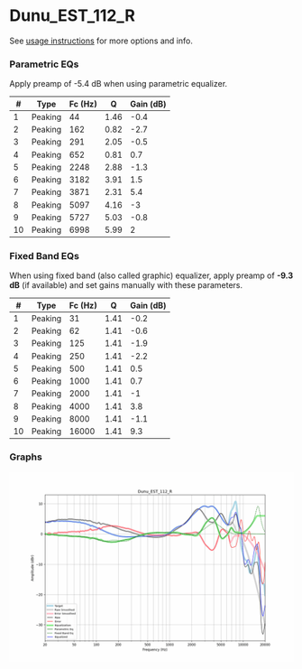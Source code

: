 # Dunu_EST_112_R
See [usage instructions](https://github.com/jaakkopasanen/AutoEq#usage) for more options and info.

### Parametric EQs
Apply preamp of -5.4 dB when using parametric equalizer.

|   # | Type    |   Fc (Hz) |    Q |   Gain (dB) |
|-----|---------|-----------|------|-------------|
|   1 | Peaking |        44 | 1.46 |        -0.4 |
|   2 | Peaking |       162 | 0.82 |        -2.7 |
|   3 | Peaking |       291 | 2.05 |        -0.5 |
|   4 | Peaking |       652 | 0.81 |         0.7 |
|   5 | Peaking |      2248 | 2.88 |        -1.3 |
|   6 | Peaking |      3182 | 3.91 |         1.5 |
|   7 | Peaking |      3871 | 2.31 |         5.4 |
|   8 | Peaking |      5097 | 4.16 |        -3   |
|   9 | Peaking |      5727 | 5.03 |        -0.8 |
|  10 | Peaking |      6998 | 5.99 |         2   |

### Fixed Band EQs
When using fixed band (also called graphic) equalizer, apply preamp of **-9.3 dB** (if available) and set gains manually with these parameters.

|   # | Type    |   Fc (Hz) |    Q |   Gain (dB) |
|-----|---------|-----------|------|-------------|
|   1 | Peaking |        31 | 1.41 |        -0.2 |
|   2 | Peaking |        62 | 1.41 |        -0.6 |
|   3 | Peaking |       125 | 1.41 |        -1.9 |
|   4 | Peaking |       250 | 1.41 |        -2.2 |
|   5 | Peaking |       500 | 1.41 |         0.5 |
|   6 | Peaking |      1000 | 1.41 |         0.7 |
|   7 | Peaking |      2000 | 1.41 |        -1   |
|   8 | Peaking |      4000 | 1.41 |         3.8 |
|   9 | Peaking |      8000 | 1.41 |        -1.1 |
|  10 | Peaking |     16000 | 1.41 |         9.3 |

### Graphs
![](./Dunu_EST_112_R.png)
